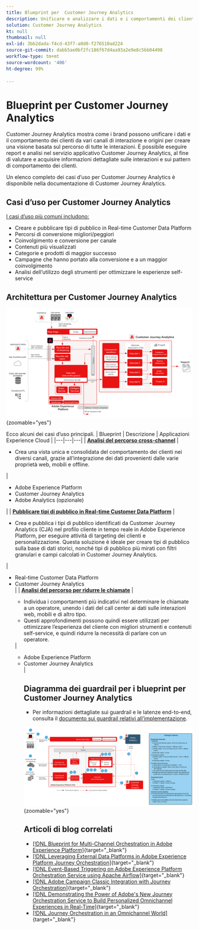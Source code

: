 ```yaml
---
title: Blueprint per  Customer Journey Analytics
description: Unificare e analizzare i dati e i comportamenti dei clienti da tutto il percorso del cliente
solution: Customer Journey Analytics
kt: null
thumbnail: null
exl-id: 3bb2dada-f4cd-43f7-a0d0-f276510ad224
source-git-commit: dabb5ae0bf2fc186f67d4aa93a2e9e8c5bb04498
workflow-type: tm+mt
source-wordcount: '406'
ht-degree: 99%

---
```


# Blueprint per  Customer Journey Analytics 

Customer Journey Analytics mostra come i brand possono unificare i dati e il comportamento dei clienti da vari canali di interazione e origini per creare una visione basata sul percorso di tutte le interazioni. È possibile eseguire report e analisi nel servizio applicativo Customer Journey Analytics, al fine di valutare e acquisire informazioni dettagliate sulle interazioni e sui pattern di comportamento dei clienti.

Un elenco completo dei casi d’uso per Customer Journey Analytics è disponibile nella documentazione di Customer Journey Analytics.

## Casi d’uso per Customer Journey Analytics

[I casi d’uso più comuni includono:](https://experienceleague.adobe.com/docs/analytics-platform/using/cja-usecases/cja-usecases.html?lang=it)

* Creare e pubblicare tipi di pubblico in Real-time Customer Data Platform
* Percorsi di conversione migliori/peggiori
* Coinvolgimento e conversione per canale
* Contenuti più visualizzati
* Categorie e prodotti di maggior successo
* Campagne che hanno portato alla conversione e a un maggior coinvolgimento
* Analisi dell’utilizzo degli strumenti per ottimizzare le esperienze self-service

## Architettura per Customer Journey Analytics

![Diagramma dell’architettura](assets/CJA.svg){zoomable=&quot;yes&quot;}

Ecco alcuni dei casi d’uso principali.
| Blueprint | Descrizione | Applicazioni Experience Cloud |
|---|---|---|
| **[Analisi del percorso cross-channel](https://experienceleague.adobe.com/docs/analytics-platform/using/cja-usecases/cross-channel.html?lang=it)**  | <ul><li>Crea una vista unica e consolidata del comportamento dei clienti nei diversi canali, grazie all’integrazione dei dati provenienti dalle varie proprietà web, mobili e offline.</li></ul> | <ul><li>Adobe Experience Platform</li><li>Customer Journey Analytics</li><li>Adobe Analytics (opzionale)</li></ul>|
| **[Pubblicare tipi di pubblico in Real-time Customer Data Platform](https://experienceleague.adobe.com/docs/analytics-platform/using/cja-components/audiences/publish.html?lang=it)** | <ul><li>Crea e pubblica i tipi di pubblico identificati da Customer Journey Analytics (CJA) nel profilo cliente in tempo reale in Adobe Experience Platform, per eseguire attività di targeting dei clienti e personalizzazione. Questa soluzione è ideale per creare tipi di pubblico sulla base di dati storici, nonché tipi di pubblico più mirati con filtri granulari e campi calcolati in Customer Journey Analytics.</li></ul> | <ul><li>Real-time Customer Data Platform</li><li>Customer Journey Analytics</li> |
| **[Analisi del percorso per ridurre le chiamate](https://experienceleague.adobe.com/docs/analytics-platform/using/cja-usecases/call-center.html?lang=it)** | <ul><li>Individua i comportamenti più indicativi nel determinare le chiamate a un operatore, unendo i dati del call center ai dati sulle interazioni web, mobili e di altro tipo.</li><li>Questi approfondimenti possono quindi essere utilizzati per ottimizzare l’esperienza del cliente con migliori strumenti e contenuti self-service, e quindi ridurre la necessità di parlare con un operatore.  </li></ul> | <ul><li>Adobe Experience Platform</li><li>Customer Journey Analytics</li> |

## Diagramma dei guardrail per i blueprint per Customer Journey Analytics

* Per informazioni dettagliate sui guardrail e le latenze end-to-end, consulta il [documento sui guardrail relativi all’implementazione](../experience-platform/deployment/guardrails.md).

![Diagramma dei guardrail](../experience-platform/assets/CJA_guardrails.svg){zoomable=&quot;yes&quot;}

## Articoli di blog correlati

* [[!DNL Blueprint for Multi-Channel Orchestration in Adobe Experience Platform]](https://medium.com/adobetech/blueprint-for-multi-channel-orchestration-in-adobe-experience-platform-c68317e94184){target="_blank"}
* [[!DNL Leveraging External Data Platforms in Adobe Experience Platform Journey Orchestration]](https://medium.com/adobetech/leveraging-external-data-platforms-in-adobe-experience-platform-journey-orchestration-54fc6134fe17){target="_blank"}
* [[!DNL Event-Based Triggering on Adobe Experience Platform Orchestration Service using Apache Airflow]](https://medium.com/adobetech/event-based-triggering-on-adobe-experience-platform-orchestration-service-using-apache-airflow-8607b28251f1){target="_blank"}
* [[!DNL Adobe Campaign Classic Integration with Journey Orchestration]](https://medium.com/adobetech/adobe-campaign-classic-integration-with-journey-orchestration-ae577653281){target="_blank"}
* [[!DNL Demonstrating the Power of Adobe's New Journey Orchestration Service to Build Personalized Omnichannel Experiences in Real-Time]](https://medium.com/adobetech/demonstrating-the-power-of-adobes-new-journey-orchestration-service-to-build-personalized-aa60d88cd34){target="_blank"}
* [[!DNL Journey Orchestration in an Omnichannel World]](https://medium.com/adobetech/journey-orchestration-in-an-omnichannel-world-3a2d32d556d9){target="_blank"}
